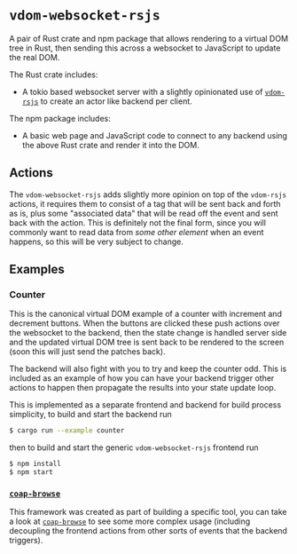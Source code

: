 # `vdom-websocket-rsjs`

A pair of Rust crate and npm package that allows rendering to a virtual DOM tree
in Rust, then sending this across a websocket to JavaScript to update the real
DOM.

The Rust crate includes:

 * A tokio based websocket server with a slightly opinionated use of
   [`vdom-rsjs`][] to create an actor like backend per client.

The npm package includes:

 * A basic web page and JavaScript code to connect to any backend using the
   above Rust crate and render it into the DOM.

## Actions

The `vdom-websocket-rsjs` adds slightly more opinion on top of the `vdom-rsjs`
actions, it requires them to consist of a tag that will be sent back and forth
as is, plus some "associated data" that will be read off the event and sent back
with the action. This is definitely not the final form, since you will commonly
want to read data from _some other element_ when an event happens, so this will
be very subject to change.

## Examples

### Counter

This is the canonical virtual DOM example of a counter with increment and
decrement buttons. When the buttons are clicked these push actions over the
websocket to the backend, then the state change is handled server side and the
updated virtual DOM tree is sent back to be rendered to the screen (soon this
will just send the patches back).

The backend will also fight with you to try and keep the counter odd. This is
included as an example of how you can have your backend trigger other actions to
happen then propagate the results into your state update loop.

This is implemented as a separate frontend and backend for build process
simplicity, to build and start the backend run

```sh
$ cargo run --example counter
```

then to build and start the generic `vdom-websocket-rsjs` frontend run

```sh
$ npm install
$ npm start
```

### [`coap-browse`][]

This framework was created as part of building a specific tool, you can take a
look at [`coap-browse`][] to see some more complex usage (including decoupling
the frontend actions from other sorts of events that the backend triggers).

[`vdom-rsjs`]: https://github.com/Nemo157/vdom-rsjs
[`virtual-dom`]: https://npmjs.com/package/virtual-dom
[`coap-browse`]: https://github.com/Nemo157/coap-browse
